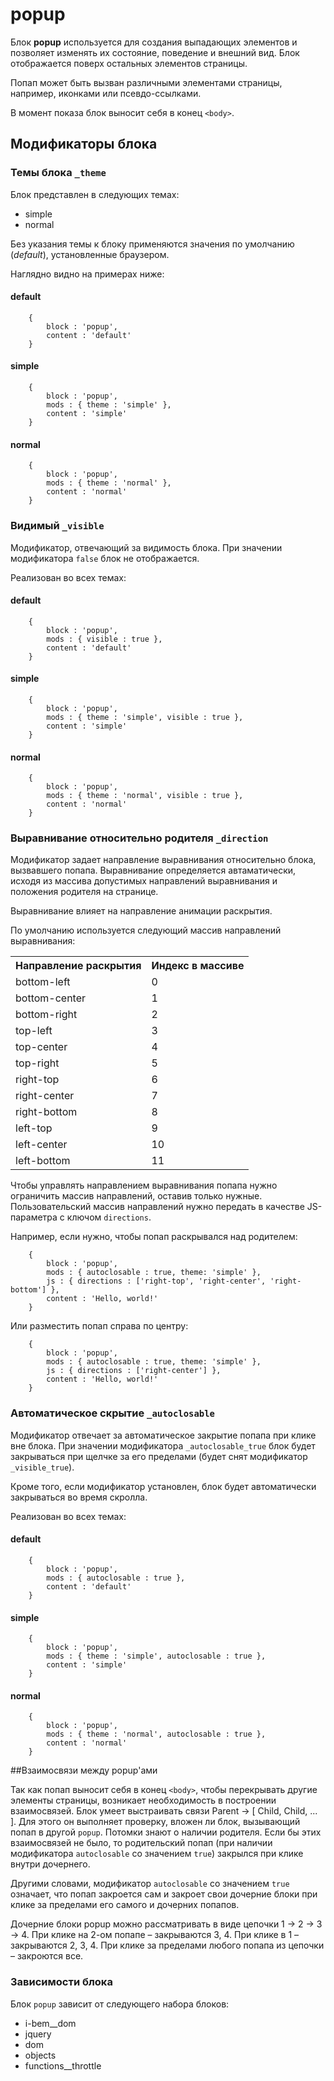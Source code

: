 # popup  

Блок **popup** используется для создания выпадающих элементов и позволяет изменять их состояние, поведение и внешний вид. Блок отображается поверх остальных элементов страницы.

Попап может быть вызван различными элементами страницы, например, иконками или псевдо-ссылками.

В момент показа блок выносит себя в конец `<body>`.



## Модификаторы блока

### Темы блока `_theme`

Блок представлен в следующих темах:

 * simple   
 * normal  

Без указания темы к блоку применяются значения по умолчанию (*default*), установленные браузером. 

Наглядно видно на примерах ниже:

#### default
````bemjson
    {
        block : 'popup', 
        content : 'default' 
    }
````
#### simple

````bemjson
    {
        block : 'popup',
        mods : { theme : 'simple' },
        content : 'simple'
    } 
```` 
#### normal

````bemjson
    {
        block : 'popup',
        mods : { theme : 'normal' },
        content : 'normal'
    }
```` 

### Видимый `_visible`

Модификатор, отвечающий за видимость блока. При значении модификатора `false` блок не отображается. 

Реализован во всех темах:

#### default
````bemjson
    {
        block : 'popup', 
        mods : { visible : true },
        content : 'default'
    }
````
#### simple

````bemjson
    {
        block : 'popup',
        mods : { theme : 'simple', visible : true },
        content : 'simple'
    } 
```` 
#### normal

````bemjson
    {
        block : 'popup',
        mods : { theme : 'normal', visible : true },
        content : 'normal'
    }
```` 


### Выравнивание относительно родителя `_direction`

Модификатор задает направление выравнивания относительно блока, вызвавшего попапа. Выравнивание определяется автаматически, исходя из массива допустимых направлений выравнивания и положения родителя на странице.

Выравнивание влияет на направление анимации раскрытия.

По умолчанию используется следующий массив направлений выравнивания:

<table>
    <tr>
        <th> Направление раскрытия </td>
        <th> Индекс в массиве </td>
    </tr>
        <td> bottom-left </td>
        <td> 0 </td>
    </tr>
    <tr>
        <td> bottom-center </td>
       <td> 1 </td>
   </tr>
    <tr>
        <td> bottom-right</td>
        <td> 2 </td>
    </tr>
    <tr>
        <td> top-left </td>
        <td> 3 </td>
    </tr>
    <tr>
        <td> top-center </td>
        <td> 4 </td>
    </tr>
    <tr>
        <td> top-right </td>
        <td> 5 </td>
    </tr>
    <tr>
        <td> right-top </td>
        <td> 6 </td>    
    </tr>
    <tr>
        <td> right-center </td>
        <td> 7 </td>
    </tr>
    <tr>
        <td> right-bottom </td>
        <td> 8 </td>
    </tr>
    <tr>
        <td> left-top </td>
        <td> 9 </td>
    </tr>
    <tr>
        <td> left-center </td>
        <td> 10 </td>
    </tr>
    <tr>
        <td> left-bottom </td>
        <td> 11 </td>
    </tr>
</table>

Чтобы управлять направлением выравнивания попапа нужно ограничить массив направлений, оставив только нужные. Пользовательский массив направлений нужно передать в качестве JS-параметра с ключом `directions`.

Например, если нужно, чтобы попап раскрывался над родителем:

````bemjson
    {
        block : 'popup',
        mods : { autoclosable : true, theme: 'simple' },
        js : { directions : ['right-top', 'right-center', 'right-bottom'] },
        content : 'Hello, world!'
    }
````

Или разместить попап справа по центру:

````bemjson
    {
        block : 'popup',
        mods : { autoclosable : true, theme: 'simple' },
        js : { directions : ['right-center'] },
        content : 'Hello, world!'
    }
````


### Автоматическое скрытие `_autoclosable`

Модификатор отвечает за автоматическое закрытие попапа при клике вне блока. При значении модификатора `_autoclosable_true` блок будет закрываться при щелчке за его пределами (будет снят модификатор `_visible_true`).

Кроме того, если модификатор установлен, блок будет автоматически закрываться во время скролла. 

Реализован во всех темах:

#### default
````bemjson
    {
        block : 'popup', 
        mods : { autoclosable : true },
        content : 'default'
    }
````
#### simple

````bemjson
    {
        block : 'popup',
        mods : { theme : 'simple', autoclosable : true },
        content : 'simple'
    } 
```` 
#### normal

````bemjson
    {
        block : 'popup',
        mods : { theme : 'normal', autoclosable : true },
        content : 'normal'
    }
````     


##Взаимосвязи между popup'ами

Так как попап выносит себя в конец `<body>`, чтобы перекрывать другие элементы страницы, возникает необходимость в построении взаимосвязей. Блок умеет выстраивать связи Parent → [ Child, Child, ... ]. Для этого он выполняет проверку, вложен ли блок, вызывающий попап в другой `popup`. Потомки знают о наличии родителя. 
Если бы этих взаимосвязей не было, то родительский попап (при наличии модификатора `autoclosable` со значением `true`) закрылся при клике внутри дочернего.

Другими словами, модификатор `autoclosable` со значением `true` означает, что попап закроется сам и закроет свои дочерние блоки при клике за пределами его самого и дочерних попапов. 

Дочерние блоки popup можно рассматривать в виде цепочки 1 → 2 → 3 → 4. При клике на 2-ом попапе – закрываются 3, 4. При клике в 1 – закрываются 2, 3, 4. При клике за пределами любого попапа из цепочки – закроются все.

### Зависимости блока

Блок `popup` зависит от следующего набора блоков:

* i-bem__dom 
* jquery
* dom
* objects
* functions__throttle
